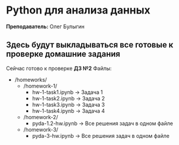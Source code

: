 # Python для анализа данных
**Преподаватель:** Олег Булыгин

## Здесь будут выкладываться все готовые к проверке домашние задания

Сейчас готово к проверке **ДЗ №2**
Файлы:
 - /homeworks/
   - /homework-1/
     - hw-1-task1.ipynb -> Задача 1
     - hw-1-task2.ipynb -> Задача 2
     - hw-1-task3.ipynb -> Задача 3
     - hw-1-task4.ipynb -> Задача 4
   - /homework-2/
     - pyda-1.2-hw.ipynb -> Все решения задач в одном файле
   - /homework-3/
     - pyda-3-hw.ipynb -> Все решения задач в одном файле